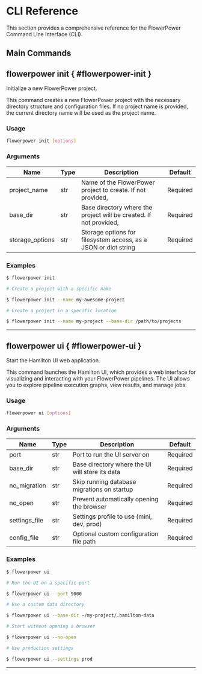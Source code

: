 # CLI Reference

This section provides a comprehensive reference for the FlowerPower Command Line Interface (CLI).

## Main Commands

## flowerpower init { #flowerpower-init }

Initialize a new FlowerPower project.

This command creates a new FlowerPower project with the necessary directory structure
and configuration files. If no project name is provided, the current directory name
will be used as the project name.

### Usage

```bash
flowerpower init [options]
```

### Arguments

| Name | Type | Description | Default |
|---|---|---|---|
| project_name | str | Name of the FlowerPower project to create. If not provided, | Required |
| base_dir | str | Base directory where the project will be created. If not provided, | Required |
| storage_options | str | Storage options for filesystem access, as a JSON or dict string | Required |


### Examples

```bash
$ flowerpower init

# Create a project with a specific name
```

```bash
$ flowerpower init --name my-awesome-project

# Create a project in a specific location
```

```bash
$ flowerpower init --name my-project --base-dir /path/to/projects
```

---

## flowerpower ui { #flowerpower-ui }

Start the Hamilton UI web application.

This command launches the Hamilton UI, which provides a web interface for
visualizing and interacting with your FlowerPower pipelines. The UI allows you
to explore pipeline execution graphs, view results, and manage jobs.

### Usage

```bash
flowerpower ui [options]
```

### Arguments

| Name | Type | Description | Default |
|---|---|---|---|
| port | str | Port to run the UI server on | Required |
| base_dir | str | Base directory where the UI will store its data | Required |
| no_migration | str | Skip running database migrations on startup | Required |
| no_open | str | Prevent automatically opening the browser | Required |
| settings_file | str | Settings profile to use (mini, dev, prod) | Required |
| config_file | str | Optional custom configuration file path | Required |


### Examples

```bash
$ flowerpower ui

# Run the UI on a specific port
```

```bash
$ flowerpower ui --port 9000

# Use a custom data directory
```

```bash
$ flowerpower ui --base-dir ~/my-project/.hamilton-data

# Start without opening a browser
```

```bash
$ flowerpower ui --no-open

# Use production settings
```

```bash
$ flowerpower ui --settings prod
```

---

